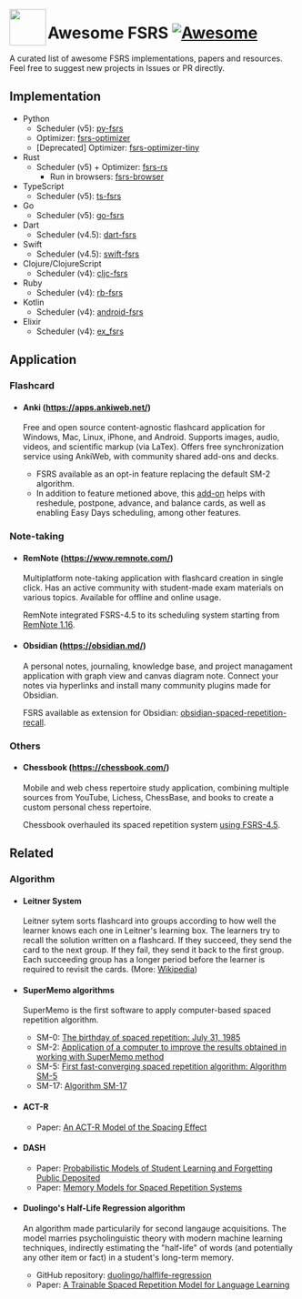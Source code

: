 [<img src="https://github.com/open-spaced-repetition/fsrs4anki/assets/32575846/9efb2ca5-51bd-411d-9694-a77b09f51fa7" align="left" width="64" height="64">](https://github.com/open-spaced-repetition/awesome-fsrs)

# Awesome FSRS [![Awesome](https://cdn.rawgit.com/sindresorhus/awesome/d7305f38d29fed78fa85652e3a63e154dd8e8829/media/badge.svg)](https://github.com/sindresorhus/awesome)

A curated list of awesome FSRS implementations, papers and resources. Feel free to suggest new projects in Issues or PR directly.

## Implementation

- Python
  - Scheduler (v5): [py-fsrs](https://github.com/open-spaced-repetition/py-fsrs)
  - Optimizer: [fsrs-optimizer](https://github.com/open-spaced-repetition/fsrs-optimizer)
  - [Deprecated] Optimizer: [fsrs-optimizer-tiny](https://github.com/open-spaced-repetition/fsrs-optimizer-tiny)
- Rust
  - Scheduler (v5) + Optimizer: [fsrs-rs](https://github.com/open-spaced-repetition/fsrs-rs)
    - Run in browsers: [fsrs-browser](https://github.com/open-spaced-repetition/fsrs-browser)
- TypeScript
  - Scheduler (v5): [ts-fsrs](https://github.com/open-spaced-repetition/ts-fsrs)
- Go
  - Scheduler (v5): [go-fsrs](https://github.com/open-spaced-repetition/go-fsrs)
- Dart
  - Scheduler (v4.5): [dart-fsrs](https://github.com/open-spaced-repetition/dart-fsrs)
- Swift
  - Scheduler (v4.5): [swift-fsrs](https://github.com/open-spaced-repetition/swift-fsrs)
- Clojure/ClojureScript
  - Scheduler (v4): [cljc-fsrs](https://github.com/open-spaced-repetition/cljc-fsrs)
- Ruby
  - Scheduler (v4): [rb-fsrs](https://github.com/open-spaced-repetition/rb-fsrs)
- Kotlin
  - Scheduler (v4): [android-fsrs](https://github.com/open-spaced-repetition/android-fsrs)
- Elixir
  - Scheduler (v4): [ex_fsrs](https://github.com/open-spaced-repetition/ex_fsrs)

## Application

### Flashcard

- #### Anki (https://apps.ankiweb.net/)

  Free and open source content-agnostic flashcard application for Windows, Mac, Linux, iPhone, and Android. Supports images, audio, videos, and scientific markup (via LaTex). Offers free synchronization service using AnkiWeb, with community shared add-ons and decks.

  - FSRS available as an opt-in feature replacing the default SM-2 algorithm.
  - In addition to feature metioned above, this [add-on](https://ankiweb.net/shared/info/759844606) helps with reshedule, postpone, advance, and balance cards, as well as enabling Easy Days scheduling, among other features.


### Note-taking

- #### RemNote (https://www.remnote.com/)

  Multiplatform note-taking application with flashcard creation in single click. Has an active community with student-made exam materials on various topics. Available for offline and online usage.

  RemNote integrated FSRS-4.5 to its scheduling system starting from [RemNote 1.16](https://feedback.remnote.com/changelog/remnote-1-16-ultimate-spaced-repetition).

- #### Obsidian (https://obsidian.md/)

  A personal notes, journaling, knowledge base, and project managament application with graph view and canvas diagram note. Connect your notes via hyperlinks and install many community plugins made for Obsidian.

  FSRS available as extension for Obsidian: [obsidian-spaced-repetition-recall](https://github.com/open-spaced-repetition/obsidian-spaced-repetition-recall).

### Others

- #### Chessbook (https://chessbook.com/)

  Mobile and web chess repertoire study application, combining multiple sources from YouTube, Lichess, ChessBase, and books to create a custom personal chess repertoire.

  Chessbook overhauled its spaced repetition system [using FSRS-4.5](https://x.com/chessbookcom/status/1805137108991946775).

## Related

### Algorithm

- #### Leitner System

  Leitner sytem sorts flashcard into groups according to how well the learner knows each one in Leitner's learning box. The learners try to recall the solution written on a flashcard. If they succeed, they send the card to the next group. If they fail, they send it back to the first group. Each succeeding group has a longer period before the learner is required to revisit the cards. (More: [Wikipedia](https://en.wikipedia.org/wiki/Leitner_system))

- #### SuperMemo algorithms

  SuperMemo is the first software to apply computer-based spaced repetition algorithm.

  - SM-0: [The birthday of spaced repetition: July 31, 1985](https://supermemo.guru/wiki/The_birthday_of_spaced_repetition:_July_31,_1985)
  - SM-2: [Application of a computer to improve the results obtained in working with SuperMemo method](https://super-memory.com/english/ol/sm2.htm)
  - SM-5: [First fast-converging spaced repetition algorithm: Algorithm SM-5](https://supermemo.guru/wiki/First_fast-converging_spaced_repetition_algorithm:_Algorithm_SM-5)
  - SM-17: [Algorithm SM-17](https://supermemo.guru/wiki/Algorithm_SM-17)

- #### ACT-R

  - Paper: [An ACT-R Model of the Spacing Effect](http://act-r.psy.cmu.edu/wordpress/wp-content/themes/ACT-R/workshops/2003/proceedings/46.pdf)

- #### DASH

  - Paper: [Probabilistic Models of Student Learning and Forgetting Public Deposited](https://scholar.colorado.edu/concern/graduate_thesis_or_dissertations/zp38wc97m)
  - Paper: [Memory Models for Spaced Repetition Systems](https://www.politesi.polimi.it/retrieve/b39227dd-0963-40f2-a44b-624f205cb224/2022_4_Randazzo_01.pdf)

- #### Duolingo's Half-Life Regression algorithm

  An algorithm made particularily for second langauge acquisitions. The model marries psycholinguistic theory with modern machine learning techniques, indirectly estimating the "half-life" of words (and potentially any other item or fact) in a student's long-term memory.

  - GitHub repository: [duolingo/halflife-regression](https://github.com/duolingo/halflife-regression)
  - Paper: [A Trainable Spaced Repetition Model for Language Learning](https://github.com/duolingo/halflife-regression/blob/master/settles.acl16.pdf)
